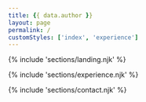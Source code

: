 ```yaml
---
title: {{ data.author }}
layout: page
permalink: /
customStyles: ['index', 'experience']
---
```


{% include 'sections/landing.njk' %}

{% include 'sections/experience.njk' %}

{% include 'sections/contact.njk' %}